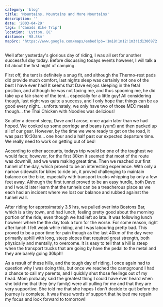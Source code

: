 ```yaml
---
category: 'blog'
title: 'Mountains, Mountains and More Mountains'
description: ''
date: '2003-04-29'
tags: ['Canads Bike Trip']
location: 'Lytton, BC'
distance: '98.8km'
mapSrc: 'https://www.google.com/maps/embed?pb=!1m18!1m12!1m3!1d1306972.9366964574!2d-122.69095475905004!3d50.22317168771129!2m3!1f0!2f0!3f0!3m2!1i1024!2i768!4f13.1!3m3!1m2!1s0x548104def8a97acb%3A0x3c5d348aebaad428!2sLytton%2C%20BC!5e0!3m2!1sen!2sca!4v1609169423051!5m2!1sen!2sca'
---
```

Well after yesterday's glorious day of riding, I was all set for another successful day today. Before discussing todays events however, I will talk a bit about the first night of camping.

First off, the tent is definitely a snug fit, and although the Thermo-rest pads did provide much comfort, last nights sleep was certainly not one of the best I have ever had! It seems that Dave enjoys sleeping in the fetal position, and although he was not facing me, and thus spooning me, he did take up a fair share of the tent... especially for a little guy! All considering though, last night was quite a success, and I only hope that things can be as good every night... unfortunately, we only have two of those MEC meals though... the Thai Chicken with Noodles was delicious!

So after a decent sleep, Dave and I arose, once again later than we had hoped. We cooked up some porridge and beans (yum!) and then packed up all of our gear. However, by the time we were ready to get on the road, it was past 10:30am... one hour and a half past our expected departure time. We really need to work on getting out of bed!

According to other accounts, todays trip would be one of the toughest we would face; however, for the first 30km it seemed that most of the route was downhill, and we were making great time. Then we reached our first tunnel of the day, which proved to be an interesting experience. With only a narrow sidewalk for bikes to ride on, it proved challenging to maintain balance on the bike, especially with transport trucks whipping by only a few feet away. Although the first tunnel proved to be an easy hurdle, both Dave and I would later learn that the tunnels can be a treacherous place as we each had an incident where we lost our balance and rubbed against the tunnel wall.

After riding for approximately 3.5 hrs, we pulled over into Bostons Bar, which is a tiny town, and had lunch, feeling pretty good about the morning portion of the ride, even though we had left so late. It was following lunch however where the the day took a turn for the worse. For some reason, right after lunch I felt weak while riding, and I was labouring pretty bad. This proved to be a poor time for pain though as the last 40km of the day were primarily uphill with long, steep slopes that required great strength, both physically and mentally, to overcome. It is easy to tell that a hill is steep when the transport trucks that are going by have the pedal to the metal and they are barely going 30kph!

As a result of these hills, and the tough day of riding, I once again had to question why I was doing this, but once we reached the campground I had a chance to call my parents, and I quickly shut those feelings out of my head. Mom probably said the greatest thing I could have ever heard when she told me that they (my family) were all pulling for me and that they are very supportive. She told me that she hopes I don't decide to quit before the journey is complete. It was these words of support that helped me regain my focus and look forward to tomorrow!
